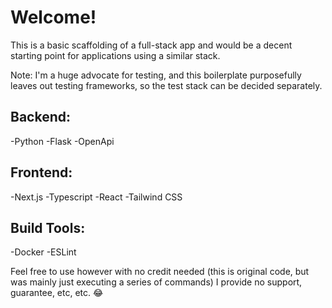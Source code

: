 # Welcome!

This is a basic scaffolding of a full-stack app and would be a decent starting point for applications using a similar stack.

Note: I'm a huge advocate for testing, and this boilerplate purposefully leaves out testing frameworks, so the test stack can be decided separately.

## Backend:

-Python
-Flask
-OpenApi

## Frontend:

-Next.js
-Typescript
-React
-Tailwind CSS

## Build Tools:

-Docker
-ESLint

Feel free to use however with no credit needed (this is original code, but was mainly just executing a series of commands)
I provide no support, guarantee, etc, etc. 😂 
